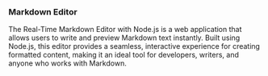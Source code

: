 ### Markdown Editor

The Real-Time Markdown Editor with Node.js is a web application that allows users to write and preview Markdown text instantly. Built using Node.js, this editor provides a seamless, interactive experience for creating formatted content, making it an ideal tool for developers, writers, and anyone who works with Markdown.
